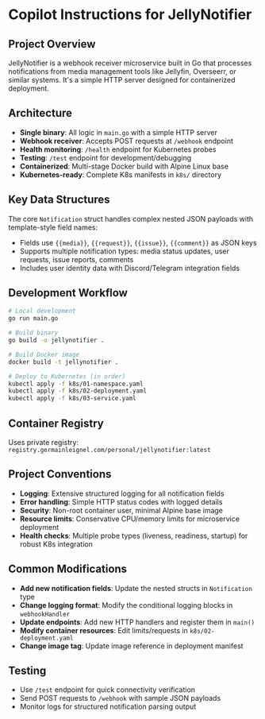 # Copilot Instructions for JellyNotifier

## Project Overview
JellyNotifier is a webhook receiver microservice built in Go that processes notifications from media management tools like Jellyfin, Overseerr, or similar systems. It's a simple HTTP server designed for containerized deployment.

## Architecture
- **Single binary**: All logic in `main.go` with a simple HTTP server
- **Webhook receiver**: Accepts POST requests at `/webhook` endpoint
- **Health monitoring**: `/health` endpoint for Kubernetes probes
- **Testing**: `/test` endpoint for development/debugging
- **Containerized**: Multi-stage Docker build with Alpine Linux base
- **Kubernetes-ready**: Complete K8s manifests in `k8s/` directory

## Key Data Structures
The core `Notification` struct handles complex nested JSON payloads with template-style field names:
- Fields use `{{media}}`, `{{request}}`, `{{issue}}`, `{{comment}}` as JSON keys
- Supports multiple notification types: media status updates, user requests, issue reports, comments
- Includes user identity data with Discord/Telegram integration fields

## Development Workflow
```bash
# Local development
go run main.go

# Build binary
go build -o jellynotifier .

# Build Docker image
docker build -t jellynotifier .

# Deploy to Kubernetes (in order)
kubectl apply -f k8s/01-namespace.yaml
kubectl apply -f k8s/02-deployment.yaml  
kubectl apply -f k8s/03-service.yaml
```

## Container Registry
Uses private registry: `registry.germainleignel.com/personal/jellynotifier:latest`

## Project Conventions
- **Logging**: Extensive structured logging for all notification fields
- **Error handling**: Simple HTTP status codes with logged details
- **Security**: Non-root container user, minimal Alpine base image
- **Resource limits**: Conservative CPU/memory limits for microservice deployment
- **Health checks**: Multiple probe types (liveness, readiness, startup) for robust K8s integration

## Common Modifications
- **Add new notification fields**: Update the nested structs in `Notification` type
- **Change logging format**: Modify the conditional logging blocks in `webhookHandler`
- **Update endpoints**: Add new HTTP handlers and register them in `main()`
- **Modify container resources**: Edit limits/requests in `k8s/02-deployment.yaml`
- **Change image tag**: Update image reference in deployment manifest

## Testing
- Use `/test` endpoint for quick connectivity verification
- Send POST requests to `/webhook` with sample JSON payloads
- Monitor logs for structured notification parsing output